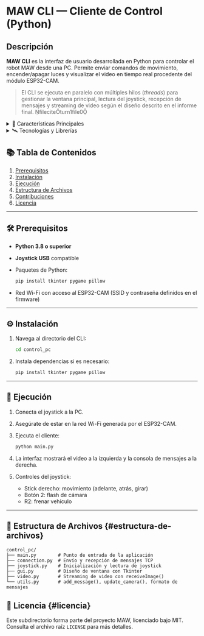 # MAW CLI — Cliente de Control (Python)

## Descripción

**MAW CLI** es la interfaz de usuario desarrollada en Python para controlar el robot MAW desde una PC. Permite enviar comandos de movimiento, encender/apagar luces y visualizar el video en tiempo real procedente del módulo ESP32-CAM.

> El CLI se ejecuta en paralelo con múltiples hilos (*threads*) para gestionar la ventana principal, lectura del joystick, recepción de mensajes y streaming de video según el diseño descrito en el informe final. fileciteturn1file0

<details>
<summary>📝 Características Principales</summary>

* Interfaz gráfica con `Tkinter` para video y consola de mensajes
* Lectura de joystick mediante `pygame`
* Arquitectura de 4 *threads* para concurrencia: GUI, joystick, conexión, video fileciteturn1file4

</details>

<details>
<summary>🛰️ Tecnologías y Librerías</summary>

* **Python 3.x**
* **Tkinter** — Interfaz gráfica de la ventana principal fileciteturn1file2
* **Pillow (PIL)** — Procesamiento de imágenes
* **Pygame** — Lectura de joystick
* **Threading** — Ejecución concurrente
* **Socket/TCP** — Comunicación con ESP32-CAM

</details>

## 📚 Tabla de Contenidos

1. [Prerequisitos](#prerequisitos)
2. [Instalación](#instalaci%C3%B3n)
3. [Ejecución](#ejecuci%C3%B3n)
4. [Estructura de Archivos](#estructura-de-archivos)
5. [Contribuciones](#contribuciones)
6. [Licencia](#licencia)

---

## 🛠️ Prerequisitos

* **Python 3.8 o superior**
* **Joystick USB** compatible
* Paquetes de Python:

  ```bash
  pip install tkinter pygame pillow
  ```
* Red Wi-Fi con acceso al ESP32-CAM (SSID y contraseña definidos en el firmware)

---

## ⚙️ Instalación

1. Navega al directorio del CLI:

   ```bash
   cd control_pc
   ```
2. Instala dependencias si es necesario:

   ```bash
   pip install tkinter pygame pillow
   ```

---

## 🚀 Ejecución

1. Conecta el joystick a la PC.
2. Asegúrate de estar en la red Wi-Fi generada por el ESP32-CAM.
3. Ejecuta el cliente:

   ```bash
   python main.py
   ```
4. La interfaz mostrará el video a la izquierda y la consola de mensajes a la derecha.
5. Controles del joystick:

   * Stick derecho: movimiento (adelante, atrás, girar)
   * Botón 2: flash de cámara
   * R2: frenar vehículo

---

## 📂 Estructura de Archivos {#estructura-de-archivos}

```
control_pc/
├── main.py        # Punto de entrada de la aplicación
├── connection.py  # Envío y recepción de mensajes TCP
├── joystick.py    # Inicialización y lectura de joystick
├── gui.py         # Diseño de ventana con Tkinter
├── video.py       # Streaming de video con receiveImage()
└── utils.py       # add_message(), update_camera(), formato de mensajes
```

## 📄 Licencia {#licencia}

Este subdirectorio forma parte del proyecto MAW, licenciado bajo MIT. Consulta el archivo raíz `LICENSE` para más detalles.
